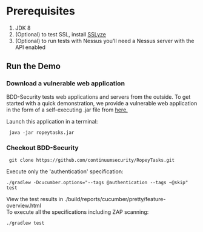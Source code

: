 # Prerequisites

1. JDK 8
1. (Optional) to test SSL, install [SSLyze](https://github.com/nabla-c0d3/sslyze)
1. (Optional) to run tests with Nessus you'll need a Nessus server with the API enabled

## Run the Demo
### Download a vulnerable web application
BDD-Security tests web applications and servers from the outside. To get started with a quick demonstration, we provide a vulnerable web application in the form of a self-executing .jar file from [here.](https://github.com/continuumsecurity/RopeyTasks/blob/master/ropeytasks.jar)

Launch this application in a terminal:

     java -jar ropeytasks.jar

### Checkout BDD-Security

     git clone https://github.com/continuumsecurity/RopeyTasks.git

Execute only the 'authentication' specification:

    ./gradlew -Dcucumber.options="--tags @authentication --tags ~@skip" test

View the test results in ./build/reports/cucumber/pretty/feature-overview.html    
To execute all the specifications including ZAP scanning:

    ./gradlew test


